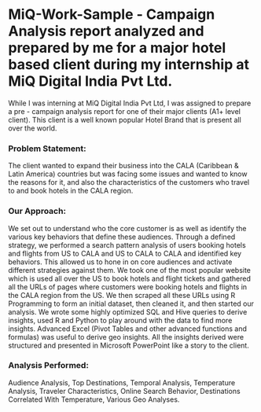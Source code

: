 # MiQ-Work-Sample - Campaign Analysis report analyzed and prepared by me for a major hotel based client during my internship at MiQ Digital India Pvt Ltd.

While I was interning at MiQ Digital India Pvt Ltd, I was assigned to prepare a pre - campaign analysis report for one of their major clients (A1+ level client). This client is a well known popular Hotel Brand that is present all over the world.

### Problem Statement: 
The client wanted to expand their business into the CALA (Caribbean & Latin America) countries but was facing some issues and wanted to know the reasons for it, and also the characteristics of the customers who travel to and book hotels in the CALA region.

### Our Approach: 
We set out to understand who the core customer is as well as identify the various key behaviors that define these audiences. Through a defined strategy, we performed a search pattern analysis of users booking hotels and flights from US to CALA and US to CALA to CALA and identified key behaviors. This allowed us to hone in on core audiences and activate different strategies against them. We took one of the most popular website which is used all over the US to book hotels and flight tickets and gathered all the URLs of pages where customers were booking hotels and flights in the CALA region from the US. We then scraped all these URLs using R Programming to form an initial dataset, then cleaned it, and then started our analysis. We wrote some highly optimized SQL and Hive queries to derive insights, used R and Python to play around with the data to find more insights. Advanced Excel (Pivot Tables and other advanced functions and formulas) was useful to derive geo insights. All the insights derived were structured and presented in Microsoft PowerPoint like a story to the client.

### Analysis Performed: 
Audience Analysis, Top Destinations, Temporal Analysis, Temperature Analysis, Traveler Characteristics, Online Search Behavior, Destinations Correlated With Temperature, Various Geo Analyses.

